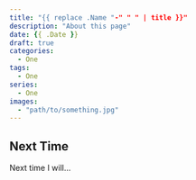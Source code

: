 ```yaml
---
title: "{{ replace .Name "-" " " | title }}"
description: "About this page"
date: {{ .Date }}
draft: true
categories:
  - One
tags:
  - One
series:
  - One
images:
  - "path/to/something.jpg"
---
```


<!--more-->

## Next Time
Next time I will...